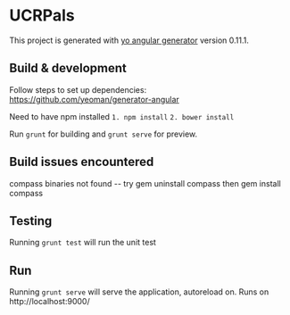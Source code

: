 # UCRPals

This project is generated with [yo angular generator](https://github.com/yeoman/generator-angular)
version 0.11.1.


## Build & development
Follow steps to set up dependencies:
https://github.com/yeoman/generator-angular

Need to have npm installed 
`1. npm install` 
`2. bower install`


Run `grunt` for building and `grunt serve` for preview.

## Build issues encountered
compass binaries not found  -- try gem uninstall compass then gem install
compass

## Testing

Running `grunt test` will run the unit test

## Run
Running `grunt serve` will serve the application, autoreload on. Runs on http://localhost:9000/


